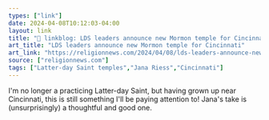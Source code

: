 ```yaml
---
types: ["link"]
date: 2024-04-08T10:12:03-04:00
layout: link
title: "🔗 linkblog: LDS leaders announce new Mormon temple for Cincinnati'"
art_title: "LDS leaders announce new Mormon temple for Cincinnati"
art_link: "https://religionnews.com/2024/04/08/lds-leaders-announce-new-mormon-temple-for-cincinnati/"
source: ["religionnews.com"]
tags: ["Latter-day Saint temples","Jana Riess","Cincinnati"]
---
```

I'm no longer a practicing Latter-day Saint, but having grown up near Cincinnati, this is still something I'll be paying attention to! Jana's take is (unsurprisingly) a thoughtful and good one.
